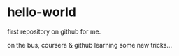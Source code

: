 # hello-world
first repository on github for me.

on the bus, coursera & github learning some new tricks...
